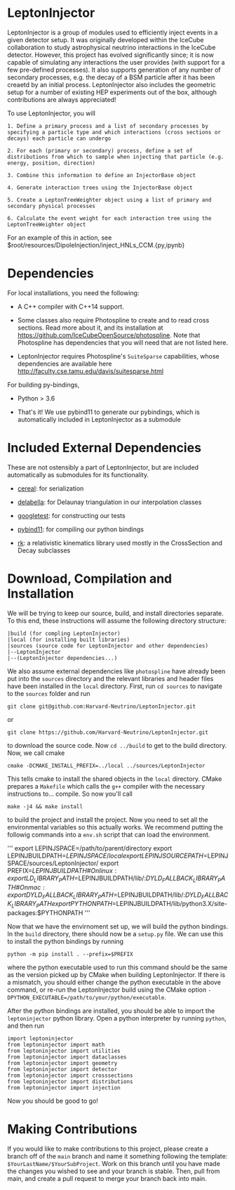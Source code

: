 # LeptonInjector

LeptonInjector is a group of modules used to efficiently inject events in a given detector setup. It was originally developed within the IceCube collaboration to study astrophysical neutrino interactions in the IceCube detector. However, this project has evolved significantly since; it is now capable of simulating any interactions the user provides (with support for a few pre-defined processes). It also supports generation of any number of secondary processes, e.g. the decay of a BSM particle after it has been creaetd by an initial process. LeptonInjector also includes the geometric setup for a number of existing HEP experiments out of the box, although contributions are always appreciated!

To use LeptonInjector, you will

    1. Define a primary process and a list of secondary processes by specifying a particle type and which interactions (cross sections or decays) each particle can undergo

    2. For each (primary or secondary) process, define a set of distributions from which to sample when injecting that particle (e.g. energy, position, direction)

    3. Combine this information to define an InjectorBase object

    4. Generate interaction trees using the InjectorBase object
    
    5. Create a LeptonTreeWeighter object using a list of primary and secondary physical processes

    6. Calculate the event weight for each interaction tree using the LeptonTreeWeighter object

For an example of this in action, see $root/resources/DipoleInjection/inject_HNLs_CCM.{py,ipynb}

# Dependencies

For local installations, you need the following:

* A C++ compiler with C++14 support.

* Some classes also require Photospline to create and to read cross sections. Read more about it, and its installation at https://github.com/IceCubeOpenSource/photospline. Note that Photospline has dependencies that you will need that are not listed here. 

* LeptonInjector requires Photospline's `SuiteSparse` capabilities, whose dependencies are available here http://faculty.cse.tamu.edu/davis/suitesparse.html

For building py-bindings, 

* Python > 3.6

* That's it! We use pybind11 to generate our pybindings, which is automatically included in LeptonInjector as a submodule 


# Included External Dependencies

These are not ostensibly a part of LeptonInjector, but are included automatically as submodules for its functionality. 

* [cereal](https://github.com/USCiLab/cereal): for serialization

* [delabella](https://github.com/msokalski/delabella): for Delaunay triangulation in our interpolation classes

* [googletest](https://github.com/google/googletest): for constructing our tests

* [pybind11](https://github.com/pybind/pybind11): for compiling our python bindings

* [rk](https://rk.hepforge.org/): a relativistic kinematics library used mostly in the CrossSection and Decay subclasses

# Download, Compilation and Installation

We will be trying to keep our source, build, and install directories separate. To this end, these instructions will assume the following directory structure:

```
|build (for compling LeptonInjector)
|local (for installing built libraries)
|sources (source code for LeptonInjector and other dependencies)
|--LeptonInjector
|--(LeptonInjector dependencies...)
```

We also assume external dependencies like `photospline` have already been put into the `sources` directory and the relevant libraries and header files have been installed in the `local` directory. First, run `cd sources` to navigate to the `sources` folder and run 

`git clone git@github.com:Harvard-Neutrino/LeptonInjector.git`

or

`git clone https://github.com/Harvard-Neutrino/LeptonInjector.git`

to download the source code. Now `cd ../build` to get to the build directory. Now, we call cmake

`cmake -DCMAKE_INSTALL_PREFIX=../local ../sources/LeptonInjector`

This tells cmake to install the shared objects in the `local` directory. CMake prepares a `Makefile` which calls the `g++` compiler with the necessary instructions to... compile. So now you'll call

`make -j4 && make install`

to build the project and install the project. Now you need to set all the environmental variables so this actually works. We recommend putting the followig commands into a `env.sh` script that can load the environment. 

'''
export LEPINJSPACE=/path/to/parent/directory
export LEPINJBUILDPATH=$LEPINJSPACE/local
export LEPINJSOURCEPATH=$LEPINJSPACE/sources/LeptonInjector/
export PREFIX=$LEPINJBUILDPATH
\# On linux:
export LD_LIBRARY_PATH=$LEPINJBUILDPATH/lib/:$DYLD_FALLBACK_LIBRARY_PATH
\# On mac:
export DYLD_FALLBACK_LIBRARY_PATH=$LEPINJBUILDPATH/lib/:$DYLD_FALLBACK_LIBRARY_PATH
export PYTHONPATH=$LEPINJBUILDPATH/lib/python3.X/site-packages:$PYTHONPATH
'''

Now that we have the envirnoment set up, we will build the python bindings. In the `build` directory, there should now be a `setup.py` file. We can use this to install the python bindings by running

`python -m pip install . --prefix=$PREFIX`

where the python executable used to run this command should be the same as the version picked up by CMake when building LeptonInjector. If there is a mismatch, you should either change the python executable in the above command, or re-run the LeptonInjector build using the CMake option `-DPYTHON_EXECUTABLE=/path/to/your/python/executable`.

After the python bindings are installed, you should be able to import the `leptoninjector` python library. Open a python interpreter by running `python`, and then run

```
import leptoninjector
from leptoninjector import math
from leptoninjector import utilities
from leptoninjector import dataclasses
from leptoninjector import geometry
from leptoninjector import detector
from leptoninjector import crosssections
from leptoninjector import distributions
from leptoninjector import injection
```

Now you should be good to go!

# Making Contributions
If you would like to make contributions to this project, please create a branch off of the `main` branch and name it something following the template: `$YourLastName/$YourSubProject`. 
Work on this branch until you have made the changes you wished to see and your branch is stable. 
Then, pull from main, and create a pull request to merge your branch back into main. 
